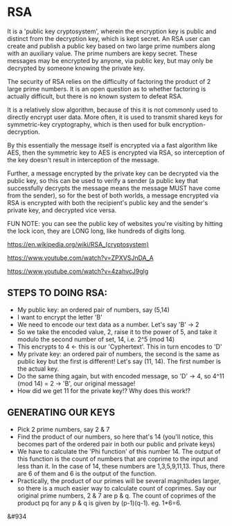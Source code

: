 # RSA

It is a 'public key cryptosystem', wherein the encryption key is public and distinct from the decryption key, which is kept secret. An RSA user can create and publish a public key based on two large prime numbers along with an auxiliary value. The prime numbers are kepy secret. These messages may be encrypted by anyone, via public key, but may only be decrypted by someone knowing the private key.

The security of RSA relies on the difficulty of factoring the product of 2 large prime numbers. It is an open question as to whether factoring is actually difficult, but there is no known system to defeat RSA.

It is a relatively slow algorithm, because of this it is not commonly used to directly encrypt user data. More often, it is used to transmit shared keys for symmetric-key cryptography, which is then used for bulk encryption-decryption.

By this essentially the message itself is encrypted via a fast algorithm like AES, then the symmetric key to AES is encrypted via RSA, so interception of the key doesn't result in interception of the message.

Further, a message encrypted by the private key can be decrypted via the public key, so this can be used to verify a sender (a public key that successfully decrypts the message means the message MUST have come from the sender), so for the best of both worlds, a message encrypted via RSA is encrypted with both the recipient's public key and the sender's private key, and decrypted vice versa.

FUN NOTE: you can see the public key of websites you're visiting by hitting the lock icon, they are LONG long, like hundreds of digits long.

https://en.wikipedia.org/wiki/RSA_(cryptosystem)

https://www.youtube.com/watch?v=ZPXVSJnDA_A

https://www.youtube.com/watch?v=4zahvcJ9glg

## STEPS TO DOING RSA:

- My public key: an ordered pair of numbers, say (5,14)
- I want to encrypt the letter 'B'
- We need to encode our text data as a number. Let's say 'B' -> 2
- So we take the encoded value, 2, raise it to the power of 5, and take it modulo the second number of set, 14, i.e. 2^5 (mod 14)
- This encrypts to 4 <- this is our 'Cyphertext'. This in turn encodes to 'D'
- My private key: an ordered pair of numbers, the second is the same as public key but the first is different! Let's say (11, 14). The first number is the actual key.
- Do the same thing again, but with encoded message, so 'D' -> 4, so 4^11 (mod 14) = 2 -> 'B', our original message!
- How did we get 11 for the private key!? Why does this work!?

## GENERATING OUR KEYS

- Pick 2 prime numbers, say 2 & 7
- Find the product of our numbers, so here that's 14 (you'll notice, this becomes part of the ordered pair in both our public and private keys)
- We have to calculate the 'Phi function' of this number 14. The output of this function is the count of numbers that are coprime to the input and less than it. In the case of 14, these numbers are 1,3,5,9,11,13. Thus, there are 6 of them and 6 is the output of the function.
- Practically, the product of our primes will be several magnitudes larger, so there is a much easier way to calculate count of coprimes. Say our original prime numbers, 2 & 7 are p & q. The count of coprimes of the product pq for any p & q is given by (p-1)(q-1). eg. 1\*6=6.

&#934

